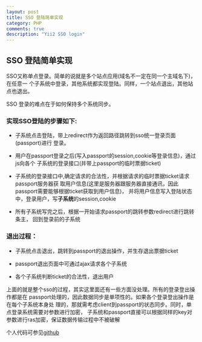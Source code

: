 ```yaml
---
layout: post
title: SSO 登陆简单实现
category: PHP
comments: true
description: "Yii2 SSO login"
---
```



## SSO 登陆简单实现
SSO又称单点登录。简单的说就是多个站点应用(域名不一定在同一个主域名下)，在任意一
个子系统中登录，其他系统都实现登陆。同样，一个站点退出，其他站点也退出。

SSO 登录的难点在于如何保持多个系统同步。

### 实现SSO登陆的步骤如下:

*   子系统点击登陆，带上redirect作为返回路径跳转到sso统一登录页面(passport)进行
登录。

*   用户在passport登录之后(写入passport的session,cookie等登录信息)，通过js向各个
子系统的登录接口(并带上passport的临时票据ticket)

*   子系统的登录接口中,确定请求的合法性，并根据请求的临时票据ticket请求passport服务器获
取用户信息(这里是服务器跟服务器直接通讯，因此passport需要能够根据ticket获取到用户信息)，
并将用户信息写入登陆状态中，登录用户，写**子系统**的session,cookie

*   所有子系统写完之后，根据一开始请求passport的跳转参数redirect进行跳转条主，
回到登录前的子系统


### 退出过程：

*   子系统点击退出，跳转到passport的退出操作，并生存退出票据ticket

*   passport退出页面中可通过ajax请求各个子系统

*   各个子系统判断ticket的合法性，退出用户

上面的就是整个sso的过程，其实这里面还有一些方面没处理。所有的登录登出操作都是在
passport处理的，因此数据同步是单项性的。如果各个登录登出操作是在每个子系统本身处
理的，那就需考虑client到passport的状态同步。同时，单点登录系统需要对参数进行加密，
子系统和passport直接可以根据同样的key对参数进行ras加密，保证数据传输过程中不被破解

个人代码可参见[github](https://github.com/froyot/yii-sso-eg)


